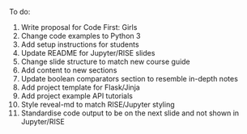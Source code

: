 To do:
1. Write proposal for Code First: Girls
1. Change code examples to Python 3
1. Add setup instructions for students
1. Update README for Jupyter/RISE slides
1. Change slide structure to match new course guide
1. Add content to new sections
1. Update boolean comparators section to resemble in-depth notes
1. Add project template for Flask/Jinja
1. Add project example API tutorials
1. Style reveal-md to match RISE/Jupyter styling
1. Standardise code output to be on the next slide and not shown in Jupyter/RISE
